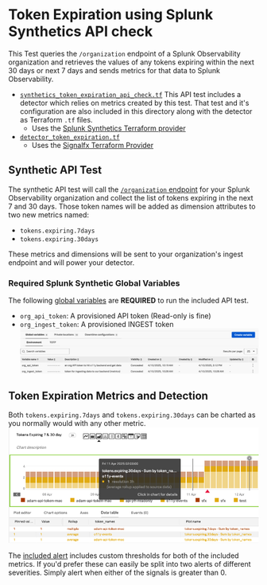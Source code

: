 # Token Expiration using Splunk Synthetics API check
This Test queries the `/organization` endpoint of a Splunk Observability organization and retrieves the values of any tokens expiring within the next 30 days or next 7 days and sends metrics for that data to Splunk Observability.
- [`synthetics_token_expiration_api_check.tf`](./synthetics_token_expiration_api_check.tf) 
This API test includes a detector which relies on metrics created by this test. That test and it's configuration are also included in this directory along with the detector as Terraform `.tf` files.
    - Uses the [Splunk Synthetics Terraform provider](https://registry.terraform.io/providers/splunk/synthetics/latest/docs)
- [`detector_token_expiration.tf`](detector_token_expiration.tf) 
    - Uses the [Signalfx Terraform Provider](https://registry.terraform.io/providers/splunk-terraform/signalfx/latest/docs)

## Synthetic API Test
The synthetic API test will call the [`/organization` endpoint](https://dev.splunk.com/observability/reference/api/organizations/latest#endpoint-retrieve-organization) for your Splunk Observability organization and collect the list of tokens expiring in the next 7 and 30 days. Those token names will be added as dimension attributes to two new metrics named:
- `tokens.expiring.7days`
- `tokens.expiring.30days`

These metrics and dimensions will be sent to your organization's ingest endpoint and will power your detector.

### Required Splunk Synthetic Global Variables
The following [global variables](https://docs.splunk.com/observability/en/synthetics/test-config/global-variables.html) are **REQUIRED** to run the included API test.
- `org_api_token`: A provisioned API token (Read-only is fine)
- `org_ingest_token`: A provisioned INGEST token
![required synthetic variables](synthetic-variables.png)


## Token Expiration Metrics and Detection
Both `tokens.expiring.7days` and `tokens.expiring.30days` can be charted as you normally would with any other metric.
![chart of token expiration metrics](token-expire-chart.png)

The [included alert](./detector_token_expiration.tf) includes custom thresholds for both of the included metrics. If you'd prefer these can easily be split into two alerts of different severities. Simply alert when either of the signals is greater than 0.